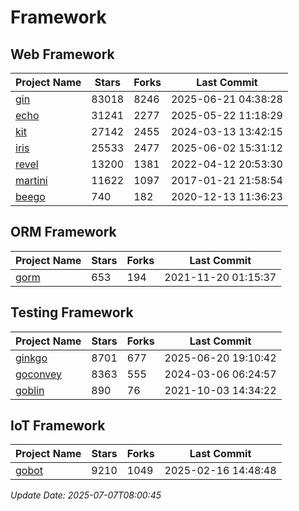 # Framework

## Web Framework
| Project Name | Stars | Forks | Last Commit |
| ------------ | ----- | ----- | ----------- |
| [gin](https://github.com/gin-gonic/gin) | 83018 | 8246 | 2025-06-21 04:38:28 |
| [echo](https://github.com/labstack/echo) | 31241 | 2277 | 2025-05-22 11:18:29 |
| [kit](https://github.com/go-kit/kit) | 27142 | 2455 | 2024-03-13 13:42:15 |
| [iris](https://github.com/kataras/iris) | 25533 | 2477 | 2025-06-02 15:31:12 |
| [revel](https://github.com/revel/revel) | 13200 | 1381 | 2022-04-12 20:53:30 |
| [martini](https://github.com/go-martini/martini) | 11622 | 1097 | 2017-01-21 21:58:54 |
| [beego](https://github.com/astaxie/beego) | 740 | 182 | 2020-12-13 11:36:23 |

## ORM Framework
| Project Name | Stars | Forks | Last Commit |
| ------------ | ----- | ----- | ----------- |
| [gorm](https://github.com/jinzhu/gorm) | 653 | 194 | 2021-11-20 01:15:37 |

## Testing Framework
| Project Name | Stars | Forks | Last Commit |
| ------------ | ----- | ----- | ----------- |
| [ginkgo](https://github.com/onsi/ginkgo) | 8701 | 677 | 2025-06-20 19:10:42 |
| [goconvey](https://github.com/smartystreets/goconvey) | 8363 | 555 | 2024-03-06 06:24:57 |
| [goblin](https://github.com/franela/goblin) | 890 | 76 | 2021-10-03 14:34:22 |

## IoT Framework
| Project Name | Stars | Forks | Last Commit |
| ------------ | ----- | ----- | ----------- |
| [gobot](https://github.com/hybridgroup/gobot) | 9210 | 1049 | 2025-02-16 14:48:48 |

*Update Date: 2025-07-07T08:00:45*